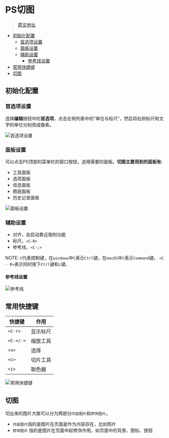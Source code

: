 # PS切图

> [原文地址](https://github.com/hua03/blog/blob/master/blog/笔记/前端Photoshop切图配置.md)

<!-- TOC depthFrom:2 -->

- [初始化配置](#初始化配置)
  - [首选项设置](#首选项设置)
  - [面板设置](#面板设置)
  - [辅助设置](#辅助设置)
    - [参考线设置](#参考线设置)
- [常用快捷键](#常用快捷键)
- [切图](#切图)

<!-- /TOC -->

## 初始化配置

### 首选项设置

选择**编辑**按钮中的**首选项**，点击左侧列表中的“单位与标尺”，然后将右侧标尺和文字的单位分别改成像素。

![首选项设置](http://opd59bmxu.bkt.clouddn.com/20171214194825.png)

### 面板设置

可以点击PS顶部的菜单栏的窗口按钮，选用需要的面板。**切图主要用到的面板有:**

- 工具面板
- 选项面板
- 信息面板
- 图层面板
- 历史记录面板

![面板设置](http://opd59bmxu.bkt.clouddn.com/20171214194917.png)

### 辅助设置

- 对齐，会启动靠近吸附功能
- 标尺，`<C-R>`
- 参考线，`<C-;>`

NOTE: `C`代表控制键，在`windows`中`C`表示`Ctrl`键，在`macOS`中`C`表示`Command`键。 `<C - R>`表示同时按下`Ctrl`键和`c`键。

#### 参考线设置

![参考线](http://opd59bmxu.bkt.clouddn.com/20171214195144.png)



## 常用快捷键

|   快捷键    |   作用   |
| ----------- | -------- |
| `<C-r>`   | 显示标尺 |
| `<C-+/->` | 缩放工具 |
| `<v>`       | 选择     |
| `<c>`       | 切片工具 |
| `<i>`       | 取色器   |

![常用快捷键](http://opd59bmxu.bkt.clouddn.com/2017121419453.png)

## 切图

切出来的图片大致可以分为两部分`内容图片`和`修饰图片`。

- `内容图片`指的是图片在页面是作为内容存在，比如照片
- `修饰图片` 指的是图片在页面中起修饰作用，如页面中的背景、图标、按钮

